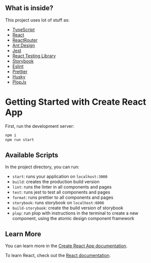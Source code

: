 ## What is inside?

This project uses lot of stuff as:

- [TypeScript](https://www.typescriptlang.org/)
- [React](https://nextjs.org/)
- [ReactRouter](https://reactrouter.com)
- [Ant Design](https://ant.design/)
- [Jest](https://jestjs.io/)
- [React Testing Library](https://testing-library.com/docs/react-testing-library/intro)
- [Storybook](https://storybook.js.org/)
- [Eslint](https://eslint.org/)
- [Prettier](https://prettier.io/)
- [Husky](https://github.com/typicode/husky)
- [PlopJs](https://plopjs.com/documentation/#getting-started)


# Getting Started with Create React App

First, run the development server:

```bash
npm i
npm run start

```

## Available Scripts

In the project directory, you can run:

- `start`: runs your application on `localhost:3000`
- `build`: creates the production build version
- `lint`: runs the linter in all components and pages
- `test`: runs jest to test all components and pages
- `format`: runs prettier to all components and pages
- `storybook`: runs storybook on `localhost:6006`
- `build-storybook`: create the build version of storybook
- `plop`: run plop with instructions in the terminal to create a new component, using the atomic design component framework



## Learn More

You can learn more in the [Create React App documentation](https://facebook.github.io/create-react-app/docs/getting-started).

To learn React, check out the [React documentation](https://reactjs.org/).
